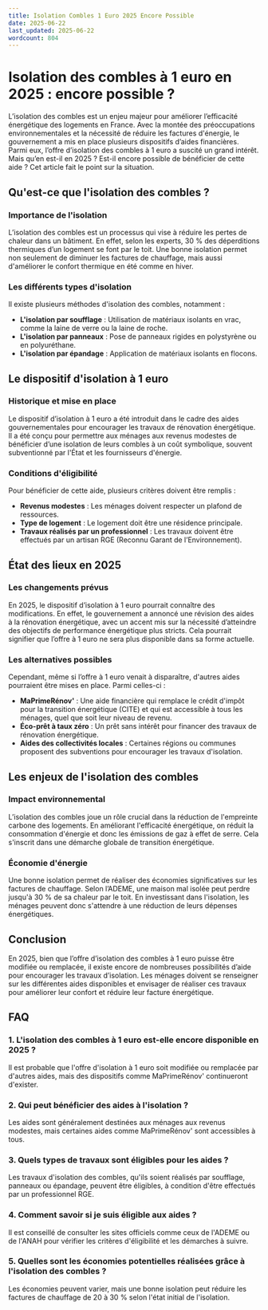 ```yaml
---
title: Isolation Combles 1 Euro 2025 Encore Possible
date: 2025-06-22
last_updated: 2025-06-22
wordcount: 804
---
```


# Isolation des combles à 1 euro en 2025 : encore possible ?

L’isolation des combles est un enjeu majeur pour améliorer l’efficacité énergétique des logements en France. Avec la montée des préoccupations environnementales et la nécessité de réduire les factures d'énergie, le gouvernement a mis en place plusieurs dispositifs d’aides financières. Parmi eux, l’offre d’isolation des combles à 1 euro a suscité un grand intérêt. Mais qu’en est-il en 2025 ? Est-il encore possible de bénéficier de cette aide ? Cet article fait le point sur la situation.

## Qu'est-ce que l'isolation des combles ?

### Importance de l'isolation

L’isolation des combles est un processus qui vise à réduire les pertes de chaleur dans un bâtiment. En effet, selon les experts, 30 % des déperditions thermiques d’un logement se font par le toit. Une bonne isolation permet non seulement de diminuer les factures de chauffage, mais aussi d'améliorer le confort thermique en été comme en hiver.

### Les différents types d'isolation

Il existe plusieurs méthodes d'isolation des combles, notamment :

- **L'isolation par soufflage** : Utilisation de matériaux isolants en vrac, comme la laine de verre ou la laine de roche.
- **L'isolation par panneaux** : Pose de panneaux rigides en polystyrène ou en polyuréthane.
- **L'isolation par épandage** : Application de matériaux isolants en flocons.

## Le dispositif d'isolation à 1 euro

### Historique et mise en place

Le dispositif d’isolation à 1 euro a été introduit dans le cadre des aides gouvernementales pour encourager les travaux de rénovation énergétique. Il a été conçu pour permettre aux ménages aux revenus modestes de bénéficier d’une isolation de leurs combles à un coût symbolique, souvent subventionné par l'État et les fournisseurs d'énergie.

### Conditions d'éligibilité

Pour bénéficier de cette aide, plusieurs critères doivent être remplis :

- **Revenus modestes** : Les ménages doivent respecter un plafond de ressources.
- **Type de logement** : Le logement doit être une résidence principale.
- **Travaux réalisés par un professionnel** : Les travaux doivent être effectués par un artisan RGE (Reconnu Garant de l’Environnement).

## État des lieux en 2025

### Les changements prévus

En 2025, le dispositif d’isolation à 1 euro pourrait connaître des modifications. En effet, le gouvernement a annoncé une révision des aides à la rénovation énergétique, avec un accent mis sur la nécessité d’atteindre des objectifs de performance énergétique plus stricts. Cela pourrait signifier que l’offre à 1 euro ne sera plus disponible dans sa forme actuelle.

### Les alternatives possibles

Cependant, même si l’offre à 1 euro venait à disparaître, d'autres aides pourraient être mises en place. Parmi celles-ci :

- **MaPrimeRénov'** : Une aide financière qui remplace le crédit d'impôt pour la transition énergétique (CITE) et qui est accessible à tous les ménages, quel que soit leur niveau de revenu.
- **Éco-prêt à taux zéro** : Un prêt sans intérêt pour financer des travaux de rénovation énergétique.
- **Aides des collectivités locales** : Certaines régions ou communes proposent des subventions pour encourager les travaux d'isolation.

## Les enjeux de l'isolation des combles

### Impact environnemental

L’isolation des combles joue un rôle crucial dans la réduction de l'empreinte carbone des logements. En améliorant l'efficacité énergétique, on réduit la consommation d'énergie et donc les émissions de gaz à effet de serre. Cela s'inscrit dans une démarche globale de transition énergétique.

### Économie d'énergie

Une bonne isolation permet de réaliser des économies significatives sur les factures de chauffage. Selon l’ADEME, une maison mal isolée peut perdre jusqu'à 30 % de sa chaleur par le toit. En investissant dans l'isolation, les ménages peuvent donc s'attendre à une réduction de leurs dépenses énergétiques.

## Conclusion

En 2025, bien que l’offre d’isolation des combles à 1 euro puisse être modifiée ou remplacée, il existe encore de nombreuses possibilités d’aide pour encourager les travaux d’isolation. Les ménages doivent se renseigner sur les différentes aides disponibles et envisager de réaliser ces travaux pour améliorer leur confort et réduire leur facture énergétique. 

## FAQ

### 1. L'isolation des combles à 1 euro est-elle encore disponible en 2025 ?

Il est probable que l'offre d'isolation à 1 euro soit modifiée ou remplacée par d'autres aides, mais des dispositifs comme MaPrimeRénov' continueront d'exister.

### 2. Qui peut bénéficier des aides à l'isolation ?

Les aides sont généralement destinées aux ménages aux revenus modestes, mais certaines aides comme MaPrimeRénov' sont accessibles à tous.

### 3. Quels types de travaux sont éligibles pour les aides ?

Les travaux d'isolation des combles, qu'ils soient réalisés par soufflage, panneaux ou épandage, peuvent être éligibles, à condition d'être effectués par un professionnel RGE.

### 4. Comment savoir si je suis éligible aux aides ?

Il est conseillé de consulter les sites officiels comme ceux de l'ADEME ou de l'ANAH pour vérifier les critères d'éligibilité et les démarches à suivre.

### 5. Quelles sont les économies potentielles réalisées grâce à l'isolation des combles ?

Les économies peuvent varier, mais une bonne isolation peut réduire les factures de chauffage de 20 à 30 % selon l'état initial de l'isolation.